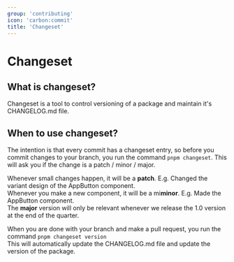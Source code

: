 ```yaml
---
group: 'contributing'
icon: 'carbon:commit'
title: 'Changeset'
---
```


# Changeset

## What is changeset?

Changeset is a tool to control versioning of a package and maintain it's CHANGELOG.md file.

## When to use changeset?

The intention is that every commit has a changeset entry, so before you commit changes to your branch, you run the command ```pnpm changeset```. This will ask you if the change is a patch / minor / major.

Whenever small changes happen, it will be a <b>patch</b>. E.g. Changed the variant design of the AppButton component.\
Whenever you make a new component, it will be a mi<b>minor</b>. E.g. Made the AppButton component.\
The <b>major</b> version will only be relevant whenever we release the 1.0 version at the end of the quarter.

When you are done with your branch and make a pull request, you run the command ```pnpm changeset version```\
This will automatically update the CHANGELOG.md file and update the version of the package.

